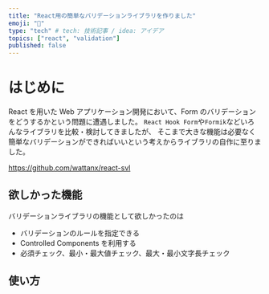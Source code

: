 ```yaml
---
title: "React用の簡単なバリデーションライブラリを作りました"
emoji: "🌊"
type: "tech" # tech: 技術記事 / idea: アイデア
topics: ["react", "validation"]
published: false
---
```


# はじめに

React を用いた Web アプリケーション開発において、Form のバリデーションをどうするかという問題に遭遇しました。
`React Hook Form`や`Formik`などいろんなライブラリを比較・検討してきましたが、
そこまで大きな機能は必要なく簡単なバリデーションができればいいという考えからライブラリの自作に至りました。

https://github.com/wattanx/react-svl

## 欲しかった機能

バリデーションライブラリの機能として欲しかったのは

- バリデーションのルールを指定できる
- Controlled Components を利用する
- 必須チェック、最小・最大値チェック、最大・最小文字長チェック

## 使い方
